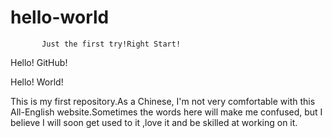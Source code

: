 # hello-world
           Just the first try!Right Start!
Hello! GitHub!

Hello! World!

  This is my first repository.As a Chinese, I'm not very comfortable with this All-English website.Sometimes the words here will make me confused, but I believe I will soon get used to it ,love it and be skilled at working on it.
